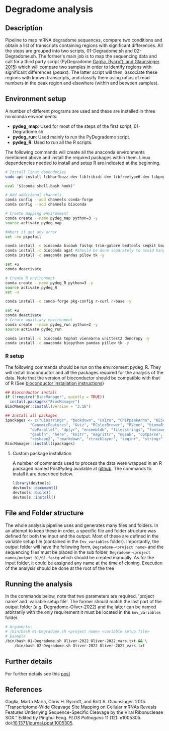 # Degradome analysis


## Description

Pipeline to map mRNA degradome sequences, compare two conditions and obtain a list of transcripts containing regions with significant differences. All the steps are grouped into two scripts, 01-Degradome.sh and 02-Degradome.sh. The former's main job is to map the sequencing data and call for a third party script (PyDegradome <a href="#citeproc_bib_item_1">Gaglia, Rycroft, and Glaunsinger 2015</a>) which will compare two samples in order to identify regions with significant differences (*peaks*). The latter script will then, associate these regions with known transcripts, and classify them using ratios of read numbers in the peak region and elsewhere (within and between samples).


## Environment setup

A number of different programs are used and these are installed in three miniconda environments:

-   **pydeg\_map**: Used for most of the steps of the first script, 01-Degradome.sh
-   **pydeg\_run**: Used mainly to run the PyDegradome script.
-   **pydeg\_R**: Used to run all the R scripts.

The following commands will create all the anaconda environments mentioned above and install the required packages within them. Linux dependencies needed to install and setup R are indicated at the beginning.

```bash
# Install linux dependecies
sudo apt install libharfbuzz-dev libfribidi-dev libfreetype6-dev libpng-dev libtiff5-dev libjpeg-dev libcurl4-openssl-dev libxml2-dev

eval "$(conda shell.bash hook)"

# Add additional channels
conda config --add channels conda-forge
conda config --add channels bioconda

# Create mapping environment
conda create --name pydeg_map python=3 -y
source activate pydeg_map

#Abort if get any error
set -eo pipefail

conda install -c bioconda bioawk fastqc trim-galore bedtools seqkit bowtie2 picard samtools biopython qualimap htseq deeptools salmon -y
conda install -c bioconda agat #Should be done separately to avoid hanging
conda install -c anaconda pandas pilow tk -y

set +u
conda deactivate

# Create R environment
conda create --name pydeg_R python=3 -y
source activate pydeg_R
set -u

conda install -c conda-forge pkg-config r-curl r-base -y

set +u
conda deactivate
# Create auxiliary environment
conda create --name pydeg_run python=2 -y
source activate pydeg_run

conda install -c bioconda tophat viennarna unittest2 dendropy -y
conda install -c anaconda biopython pandas pillow tk -y
```


### R setup

The following commands should be run on the environment pydeg\_R. They will install bioconductor and all the packages required for the analysis of the data. Note that the version of bioconductor should be compatible with that of R (See [bioconductor installation instructions](https://www.bioconductor.org/install/))

```r
## Bioconductor install
if (!require("BiocManager", quietly = TRUE))
  install.packages("BiocManager")
BiocManager::install(version = "3.16")

## Install all packages
ipackages <- c("Biostrings", "bookdown", "Cairo", "ChIPpeakAnno", "DESeq2", "devtools", "DT",
	       "GenomicFeatures", "Gviz", "RColorBrewer", "RVenn", "biomaRt", "data.table",
	       "doParallel", "dplyr", "ensembldb", "filesstrings", "fontawesome", "ggplot2",
	       "gsubfn", "here", "knitr", "magrittr", "mgsub", "optparse", "pbapply", "purrr",
	       "reshape2", "rmarkdown", "rtracklayer", "seqinr", "stringr", "tidyverse")
BiocManager::install(ipackages)
```

1.  Custom package installation

    A number of commands used to process the data were wrapped in an R packaged named PostPydeg available at [github](https://github.com/ssl-bio/R_postpydeg.git). The commands to install it are described below.
    
    ```R
    library(devtools)
    devtools::document()
    devtools::build()
    devtools::install()
    ```


## File and Folder structure

The whole analysis pipeline uses and generates many files and folders. In an attempt to keep these in order, a specific file and folder structure was defined for both the input and the output. Most of these are defined in the variable setup file (contained in the `Env_variables` folder). Importantly, the output folder will have the following form, `Degradome-<project name>` and the sequencing files must be placed in the sub folder, `Degradome-<project name>/output_01/01-fastq` which should be created manually. As for the input folder, it could be assigned any name at the time of cloning. Execution of the analysis should be done at the root of the tree


## Running the analysis

In the commands below, note that two parameters are required, 'project name' and 'variable setup file'. The former should match the last part of the output folder (*e.g.* Degradome-Oliver-2022) and the latter can be named arbitrarily with the only requirement it must be located in the `Env_variables` folder.

```bash
# Arguments:
# /bin/bash 01-Degradome.sh <project name> <variable setup file>
# Example
/bin/bash 01-Degradome.sh Oliver-2022 Oliver-2022_vars.txt && \
    /bin/bash 02-Degradome.sh Oliver-2022 Oliver-2022_vars.txt
```


## Further details

For further details see this [post](https://ssl-blog.netlify.app/posts/degradome-analysis/degradome-code/)


## References
  <div class="csl-entry"><a id="citeproc_bib_item_1"></a>Gaglia, Marta Maria, Chris H. Rycroft, and Britt A. Glaunsinger. 2015. “Transcriptome-Wide Cleavage Site Mapping on Cellular mRNAs Reveals Features Underlying Sequence-Specific Cleavage by the Viral Ribonuclease SOX.” Edited by Pinghui Feng. <i>PLOS Pathogens</i> 11 (12): e1005305. doi:<a href="https://doi.org/10.1371/journal.ppat.1005305">10.1371/journal.ppat.1005305</a>.</div>
</div>
